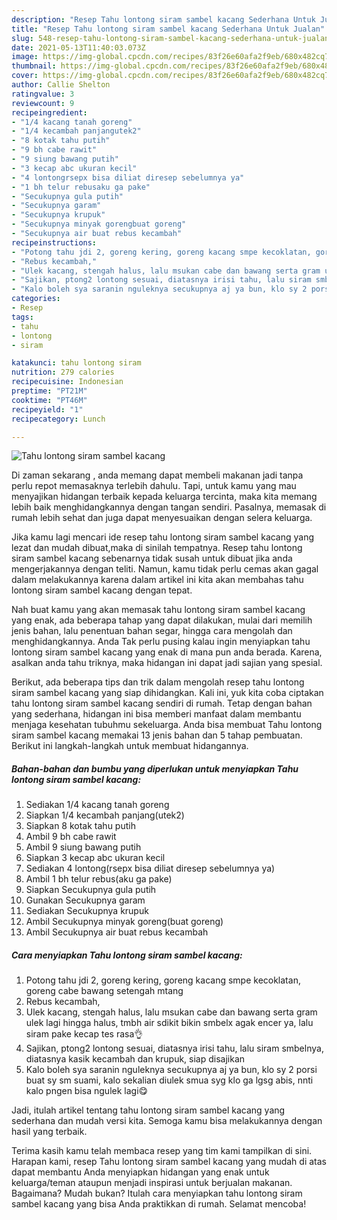 ```yaml
---
description: "Resep Tahu lontong siram sambel kacang Sederhana Untuk Jualan"
title: "Resep Tahu lontong siram sambel kacang Sederhana Untuk Jualan"
slug: 548-resep-tahu-lontong-siram-sambel-kacang-sederhana-untuk-jualan
date: 2021-05-13T11:40:03.073Z
image: https://img-global.cpcdn.com/recipes/83f26e60afa2f9eb/680x482cq70/tahu-lontong-siram-sambel-kacang-foto-resep-utama.jpg
thumbnail: https://img-global.cpcdn.com/recipes/83f26e60afa2f9eb/680x482cq70/tahu-lontong-siram-sambel-kacang-foto-resep-utama.jpg
cover: https://img-global.cpcdn.com/recipes/83f26e60afa2f9eb/680x482cq70/tahu-lontong-siram-sambel-kacang-foto-resep-utama.jpg
author: Callie Shelton
ratingvalue: 3
reviewcount: 9
recipeingredient:
- "1/4 kacang tanah goreng"
- "1/4 kecambah panjangutek2"
- "8 kotak tahu putih"
- "9 bh cabe rawit"
- "9 siung bawang putih"
- "3 kecap abc ukuran kecil"
- "4 lontongrsepx bisa diliat diresep sebelumnya ya"
- "1 bh telur rebusaku ga pake"
- "Secukupnya gula putih"
- "Secukupnya garam"
- "Secukupnya krupuk"
- "Secukupnya minyak gorengbuat goreng"
- "Secukupnya air buat rebus kecambah"
recipeinstructions:
- "Potong tahu jdi 2, goreng kering, goreng kacang smpe kecoklatan, goreng cabe bawang setengah mtang"
- "Rebus kecambah,"
- "Ulek kacang, stengah halus, lalu msukan cabe dan bawang serta gram ulek lagi hingga halus, tmbh air sdikit bikin smbelx agak encer ya, lalu siram pake kecap tes rasa👌"
- "Sajikan, ptong2 lontong sesuai, diatasnya irisi tahu, lalu siram smbelnya, diatasnya kasik kecambah dan krupuk, siap disajikan"
- "Kalo boleh sya saranin nguleknya secukupnya aj ya bun, klo sy 2 porsi buat sy sm suami, kalo sekalian diulek smua syg klo ga lgsg abis, nnti kalo pngen bisa ngulek lagi😋"
categories:
- Resep
tags:
- tahu
- lontong
- siram

katakunci: tahu lontong siram 
nutrition: 279 calories
recipecuisine: Indonesian
preptime: "PT21M"
cooktime: "PT46M"
recipeyield: "1"
recipecategory: Lunch

---
```



![Tahu lontong siram sambel kacang](https://img-global.cpcdn.com/recipes/83f26e60afa2f9eb/680x482cq70/tahu-lontong-siram-sambel-kacang-foto-resep-utama.jpg)

Di zaman  sekarang , anda memang dapat membeli makanan jadi tanpa perlu repot memasaknya terlebih dahulu. Tapi, untuk kamu yang mau menyajikan hidangan terbaik kepada keluarga tercinta, maka kita memang lebih baik menghidangkannya dengan tangan sendiri. Pasalnya, memasak di rumah lebih sehat dan juga dapat menyesuaikan dengan selera keluarga.

Jika kamu lagi mencari ide resep tahu lontong siram sambel kacang yang lezat dan mudah dibuat,maka di sinilah tempatnya. Resep tahu lontong siram sambel kacang  sebenarnya tidak susah untuk dibuat jika anda mengerjakannya dengan teliti. Namun, kamu tidak perlu cemas akan gagal dalam melakukannya 
karena dalam artikel ini kita akan membahas tahu lontong siram sambel kacang dengan tepat.  



Nah buat kamu yang akan memasak tahu lontong siram sambel kacang yang enak, ada beberapa tahap yang dapat dilakukan, mulai dari memilih jenis bahan, lalu penentuan bahan segar, hingga cara mengolah dan menghidangkannya. Anda Tak perlu pusing kalau ingin menyiapkan tahu lontong siram sambel kacang yang enak di mana pun anda berada. Karena, asalkan anda  tahu triknya, maka hidangan ini dapat jadi sajian yang spesial.

Berikut, ada beberapa tips dan trik dalam mengolah resep tahu lontong siram sambel kacang yang siap dihidangkan. Kali ini, yuk kita coba ciptakan tahu lontong siram sambel kacang sendiri di rumah. Tetap dengan bahan yang sederhana, hidangan ini bisa memberi manfaat dalam membantu menjaga kesehatan tubuhmu sekeluarga. Anda bisa membuat Tahu lontong siram sambel kacang memakai 13 jenis bahan dan 5 tahap pembuatan. Berikut ini langkah-langkah untuk membuat hidangannya.

<!--inarticleads1-->

##### Bahan-bahan dan bumbu yang diperlukan untuk menyiapkan Tahu lontong siram sambel kacang:

1. Sediakan 1/4 kacang tanah goreng
1. Siapkan 1/4 kecambah panjang(utek2)
1. Siapkan 8 kotak tahu putih
1. Ambil 9 bh cabe rawit
1. Ambil 9 siung bawang putih
1. Siapkan 3 kecap abc ukuran kecil
1. Sediakan 4 lontong(rsepx bisa diliat diresep sebelumnya ya)
1. Ambil 1 bh telur rebus(aku ga pake)
1. Siapkan Secukupnya gula putih
1. Gunakan Secukupnya garam
1. Sediakan Secukupnya krupuk
1. Ambil Secukupnya minyak goreng(buat goreng)
1. Ambil Secukupnya air buat rebus kecambah




<!--inarticleads2-->

##### Cara menyiapkan Tahu lontong siram sambel kacang:

1. Potong tahu jdi 2, goreng kering, goreng kacang smpe kecoklatan, goreng cabe bawang setengah mtang
1. Rebus kecambah,
1. Ulek kacang, stengah halus, lalu msukan cabe dan bawang serta gram ulek lagi hingga halus, tmbh air sdikit bikin smbelx agak encer ya, lalu siram pake kecap tes rasa👌
1. Sajikan, ptong2 lontong sesuai, diatasnya irisi tahu, lalu siram smbelnya, diatasnya kasik kecambah dan krupuk, siap disajikan
1. Kalo boleh sya saranin nguleknya secukupnya aj ya bun, klo sy 2 porsi buat sy sm suami, kalo sekalian diulek smua syg klo ga lgsg abis, nnti kalo pngen bisa ngulek lagi😋




Jadi, itulah artikel tentang  tahu lontong siram sambel kacang  yang sederhana dan mudah versi kita. Semoga kamu bisa melakukannya dengan hasil yang terbaik. 

Terima kasih kamu telah membaca resep yang tim kami tampilkan di sini. Harapan kami, resep  Tahu lontong siram sambel kacang yang mudah di atas dapat membantu Anda menyiapkan hidangan yang enak untuk keluarga/teman ataupun menjadi inspirasi untuk berjualan makanan. Bagaimana? Mudah bukan? Itulah cara menyiapkan tahu lontong siram sambel kacang yang bisa Anda praktikkan di rumah. Selamat mencoba!

